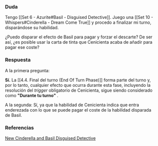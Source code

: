 ### Duda

Tengo  [[Set 6 - Azurite#Basil - Disguised Detective]]. Juego una [[Set 10 - Whispers#Cinderella - Dream Come True]] y procedo a finalizar mi turno, disparándose su habilidad.

¿Puedo disparar el efecto de Basil para pagar y forzar el descarte? De ser así, ¿es posible usar la carta de tinta que Cenicienta acaba de añadir para pagar ese coste?
### Respuesta
A la primera pregunta: 

**Sí.** La [[4.4. Final del turno (End Of Turn Phase)]] forma parte del turno y, por lo tanto, cualquier efecto que ocurra durante esta fase, incluyendo la resolución del _trigger_ obligatorio de Cenicienta, sigue siendo considerado como **"Durante tu turno"** .

A la segunda:
Sí, ya que la habilidad de Cenicienta indica que entra enderezada con lo que se puede pagar el coste de la habilidad disparada de Basil.
### Referencias
[New Cinderella and Basil Disguised Detective](https://discordapp.com/channels/1239209810654793730/1428507241471807612)
